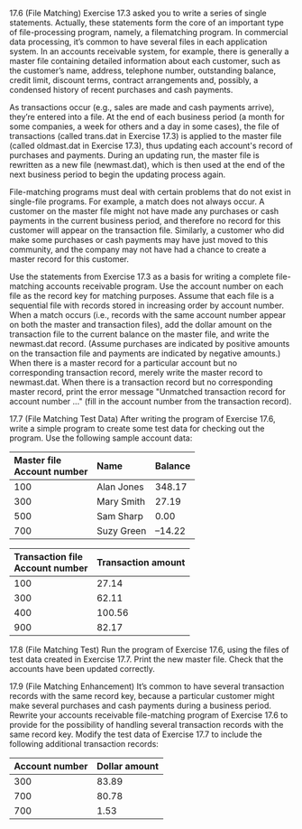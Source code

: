 17.6 (File Matching) Exercise 17.3 asked you to write a series of single statements. Actually,
these statements form the core of an important type of file-processing program, namely, a filematching 
program. In commercial data processing, it’s common to have several files in each 
application system. In an accounts receivable system, for example, there is generally a master 
file containing detailed information about each customer, such as the customer’s name, address, telephone
number, outstanding balance, credit limit, discount terms, contract arrangements and, possibly, a
condensed history of recent purchases and cash payments.

As transactions occur (e.g., sales are made and cash payments arrive), they’re entered into a
file. At the end of each business period (a month for some companies, a week for others and a day
in some cases), the file of transactions (called trans.dat in Exercise 17.3) is applied to the master
file (called oldmast.dat in Exercise 17.3), thus updating each account's record of purchases and
payments. During an updating run, the master file is rewritten as a new file (newmast.dat), which
is then used at the end of the next business period to begin the updating process again.

File-matching programs must deal with certain problems that do not exist in single-file programs. 
For example, a match does not always occur. A customer on the master file might not have
made any purchases or cash payments in the current business period, and therefore no record for
this customer will appear on the transaction file. Similarly, a customer who did make some purchases 
or cash payments may have just moved to this community, and the company may not have
had a chance to create a master record for this customer.

Use the statements from Exercise 17.3 as a basis for writing a complete file-matching accounts
receivable program. Use the account number on each file as the record key for matching purposes.
Assume that each file is a sequential file with records stored in increasing order by account number.
When a match occurs (i.e., records with the same account number appear on both the master
and transaction files), add the dollar amount on the transaction file to the current balance on the
master file, and write the newmast.dat record. (Assume purchases are indicated by positive
amounts on the transaction file and payments are indicated by negative amounts.) When there is a
master record for a particular account but no corresponding transaction record, merely write the
master record to newmast.dat. When there is a transaction record but no corresponding master
record, print the error message "Unmatched transaction record for account number ..." (fill in
the account number from the transaction record).

17.7 (File Matching Test Data) After writing the program of Exercise 17.6, write a simple program 
to create some test data for checking out the program. Use the following sample account data:

Master file<br>Account number | Name | Balance
 :----------------------------| :--- | :------
100 | Alan Jones | 348.17
300 | Mary Smith | 27.19
500 | Sam Sharp | 0.00
700 | Suzy Green | –14.22

Transaction file<br>Account number | Transaction amount
:--- | :---
100 | 27.14
300 | 62.11
400 | 100.56
900 | 82.17

17.8 (File Matching Test) Run the program of Exercise 17.6, using the files of test data created
in Exercise 17.7. Print the new master file. Check that the accounts have been updated correctly.

17.9 (File Matching Enhancement) It’s common to have several transaction records with the
same record key, because a particular customer might make several purchases and cash payments
during a business period. Rewrite your accounts receivable file-matching program of Exercise 17.6
to provide for the possibility of handling several transaction records with the same record key. 
Modify the test data of Exercise 17.7 to include the following additional transaction records:

Account number | Dollar amount
:--- | :---
300 | 83.89
700 | 80.78
700 | 1.53
